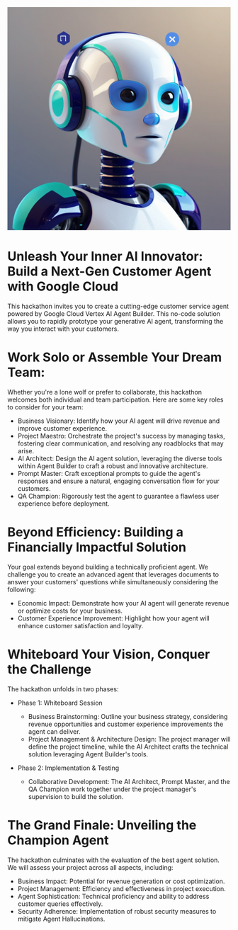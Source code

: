 ![plot](./images/DTA_ColourBOT01.jpg)
# Unleash Your Inner AI Innovator: Build a Next-Gen Customer Agent with Google Cloud
This hackathon invites you to create a cutting-edge customer service agent powered by Google Cloud Vertex AI Agent Builder. This no-code solution allows you to rapidly prototype your generative AI agent, transforming the way you interact with your customers.
# Work Solo or Assemble Your Dream Team:
Whether you're a lone wolf or prefer to collaborate, this hackathon welcomes both individual and team participation. Here are some key roles to consider for your team:

- Business Visionary: Identify how your AI agent will drive revenue and improve customer experience.
- Project Maestro: Orchestrate the project's success by managing tasks, fostering clear communication, and resolving any roadblocks that may arise.
- AI Architect: Design the AI agent solution, leveraging the diverse tools within Agent Builder to craft a robust and innovative architecture.
- Prompt Master: Craft exceptional prompts to guide the agent's responses and ensure a natural, engaging conversation flow for your customers.
- QA Champion: Rigorously test the agent to guarantee a flawless user experience before deployment.

# Beyond Efficiency: Building a Financially Impactful Solution
Your goal extends beyond building a technically proficient agent. We challenge you to create an advanced agent that leverages documents to answer your customers' questions while simultaneously considering the following:
- Economic Impact: Demonstrate how your AI agent will generate revenue or optimize costs for your business.
- Customer Experience Improvement: Highlight how your agent will enhance customer satisfaction and loyalty.

# Whiteboard Your Vision, Conquer the Challenge
The hackathon unfolds in two phases:
- Phase 1: Whiteboard Session
    - Business Brainstorming: Outline your business strategy, considering revenue opportunities and customer experience improvements the agent can deliver.
    - Project Management & Architecture Design: The project manager will define the project timeline, while the AI Architect crafts the technical solution leveraging Agent Builder's tools.

- Phase 2: Implementation & Testing
  - Collaborative Development: The AI Architect, Prompt Master, and the QA Champion work together under the project manager's supervision to build the solution.

# The Grand Finale: Unveiling the Champion Agent
The hackathon culminates with the evaluation of the best agent solution. We will assess your project across all aspects, including:
- Business Impact: Potential for revenue generation or cost optimization.
- Project Management: Efficiency and effectiveness in project execution.
- Agent Sophistication: Technical proficiency and ability to address customer queries effectively.
- Security Adherence: Implementation of robust security measures to mitigate Agent Hallucinations.